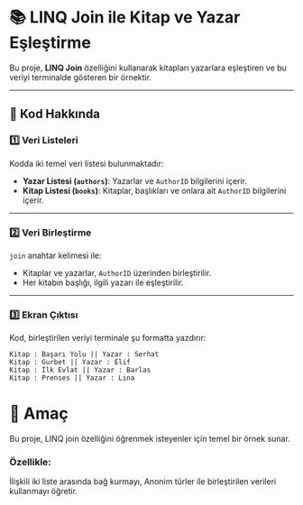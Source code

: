# 📚 LINQ Join ile Kitap ve Yazar Eşleştirme

Bu proje, **LINQ Join** özelliğini kullanarak kitapları yazarlara eşleştiren ve bu veriyi terminalde gösteren bir örnektir. 

---

## 📜 Kod Hakkında

### 1️⃣ **Veri Listeleri**
Kodda iki temel veri listesi bulunmaktadır:

- **Yazar Listesi (`authors`)**: Yazarlar ve `AuthorID` bilgilerini içerir.
- **Kitap Listesi (`books`)**: Kitaplar, başlıkları ve onlara ait `AuthorID` bilgilerini içerir.

---

### 2️⃣ **Veri Birleştirme**
`join` anahtar kelimesi ile:
- Kitaplar ve yazarlar, `AuthorID` üzerinden birleştirilir.
- Her kitabın başlığı, ilgili yazarı ile eşleştirilir.

---

### 3️⃣ **Ekran Çıktısı**
Kod, birleştirilen veriyi terminale şu formatta yazdırır:

```plaintext
Kitap : Başarı Yolu || Yazar : Serhat
Kitap : Gurbet || Yazar : Elif
Kitap : İlk Evlat || Yazar : Barlas
Kitap : Prenses || Yazar : Lina
```
# 🎯 Amaç
Bu proje, LINQ join özelliğini öğrenmek isteyenler için temel bir örnek sunar. 
### Özellikle:
İlişkili iki liste arasında bağ kurmayı,
Anonim türler ile birleştirilen verileri kullanmayı öğretir.
